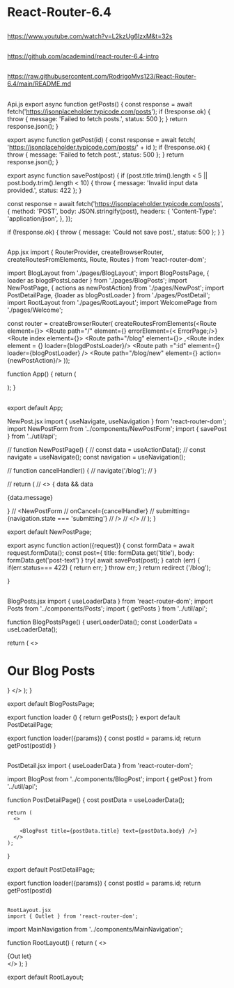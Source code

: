 # React-Router-6.4

##
https://www.youtube.com/watch?v=L2kzUg6IzxM&t=32s
##
https://github.com/academind/react-router-6.4-intro
##

https://raw.githubusercontent.com/RodrigoMvs123/React-Router-6.4/main/README.md

##

##

Api.js 
export async function getPosts() {
  const response = await fetch('https://jsonplaceholder.typicode.com/posts');
  if (!response.ok) {
    throw { message: 'Failed to fetch posts.', status: 500 };
  }
  return response.json();
}

export async function getPost(id) {
  const response = await fetch(
    'https://jsonplaceholder.typicode.com/posts/' + id
  );
  if (!response.ok) {
    throw { message: 'Failed to fetch post.', status: 500 };
  }
  return response.json();
}

export async function savePost(post) {
  if (post.title.trim().length < 5 || post.body.trim().length < 10) {
    throw { message: 'Invalid input data provided.', status: 422 };
  }

  const response = await fetch('https://jsonplaceholder.typicode.com/posts', {
    method: 'POST',
    body: JSON.stringify(post),
    headers: {
      'Content-Type': 'application/json',
    },
  });

  if (!response.ok) {
    throw { message: 'Could not save post.', status: 500 };
  }
}

##
App.jsx
import { RouterProvider, createBrowserRouter, createRoutesFromElements, Route, Routes } from 'react-router-dom';

import BlogLayout from './pages/BlogLayout';
import BlogPostsPage, { loader as blogdPostsLoader } from './pages/BlogPosts';
import NewPostPage, { actions as newPostAction} from './pages/NewPost';
import PostDetailPage, {loader as blogPostLoader } from './pages/PostDetail';
import RootLayout from './pages/RootLayout';
import WelcomePage from './pages/Welcome';

const router = createBrowserRouter( createRoutesFromElements(<Route element={<RootLayout/>}>
  <Route path="/" element={<RootLayout />} errorElement={< ErrorPage;/>}
  <Route index element={<WelcomePage />}>
    <Route path="/blog" element={<BlogLayout />}> 
    ,<Route index element = {<BlogPostsPage/>} loader={blogdPostsLoader}/>
    <Route 
    path =":id" 
    element={<PostDetailPage />}
    loader={blogPostLoader}
    />
  </Route>
  <Route 
  path="/blog/new" 
  element={<NewPostPage />} 
  action={newPostAction}/>
</Route>));

function App() {
  return (
    <RouterProvider router={router}/>
 
  );
}

##
export default App;


NewPost.jsx
import { useNavigate, useNavigation } from 'react-router-dom';
import NewPostForm from '../components/NewPostForm';
import { savePost } from '../util/api';

// function NewPostPage() {
//   const data = useActionData(); 
//   const navigate = useNavigate();
     const navigation = useNavigation();
  

//   function cancelHandler() {
//     navigate('/blog');
//   }

//   return ( 
//     <>
         { data && data <p>{data.message}</p>}
//       <NewPostForm
//         onCancel={cancelHandler}
//         submitting={navigation.state === 'submitting'}
//       />
//     </>
//   );
}

export default NewPostPage;

export async function action({request}) {
  const formData = await request.formData();
  const post={
    title: formData.get('title'),
    body: formData.get('post-text')
  }
  try{
    await savePost(post);
  } catch (err) {
    if(err.status=== 422) {
     return err;
    }
    throw err;
  }
   return redirect ('/blog'); 
  
}

##
BlogPosts.jsx
import { useLoaderData } from 'react-router-dom';
import Posts from '../components/Posts';
import { getPosts } from '../util/api';

function BlogPostsPage() {
  userLoaderData(); 
  const LoaderData = useLoaderData();
  
  return (
    <>
      <h1>Our Blog Posts</h1>
      <Posts blogPosts={posts} />}
    </>
  );
}

export default BlogPostsPage;

export function loader () {
  return getPosts();
}
export default PostDetailPage;

export function loader({params}) {
  const postId = params.id;
  return getPost(postId)
}

##
PostDetail.jsx
  import { useLoaderData } from 'react-router-dom';

  import BlogPost from '../components/BlogPost';
  import { getPost } from '../util/api';

  function PostDetailPage() {
    cost postData = useLoaderData();

    return (
      <>
        
        <BlogPost title={postData.title} text={postData.body} />}
      </>
    );
  }

  export default PostDetailPage;

  export function loader({params}) {
    const postId = params.id;
    return getPost(postId)
    
 ##   
    RootLayout.jsx
    import { Outlet } from 'react-router-dom';
import MainNavigation from '../components/MainNavigation';

function RootLayout() {
  return (
    <>
      <MainNavigation />
      <main>{Out let}</main>
    </>
  );
}

export default RootLayout;


